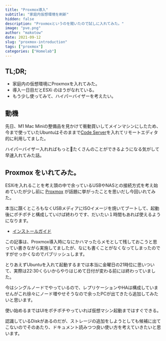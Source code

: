 ```yaml
---
title: "Proxmox導入"
subtitle: "家庭内仮想環境を刷新"
hidden: false
description: "Proxmoxというのを聞いたので試しに入れてみた。"
image: "pve.png"
author: "makotow"
date: 2021-09-12
slug: "proxmox-introduction"
tags: ["proxmox"]
categories: ["Homelab"]
---
```


## TL;DR;

* 家庭内の仮想環境にProxmoxを入れてみた。
* 導入一日目だとESXi のほうがなれている。
* もう少し使ってみて、ハイパーバイザーを考えたい。

## 動機

先日、M1 Mac Miniの整備品を見かけて衝動買いしてメインマシンにしたため、今まで使っていたUbuntuはそのままで[Code Server](https://github.com/cdr/code-server)を入れてリモートエディタ的に利用してました。

ハイパーバイザー入れればもっとたくさんのことができるようになる気がして早速入れてみた話。


## Proxmox をいれてみた。

ESXiを入れることを考え頭の中で余っているUSBやNASとの接続方式を考え始めていたが少し前に [Proxmox](https://www.proxmox.com/en/) が話題に挙がったことを思いだし今回いれてみた。

本当に躓くところもなくUSBメディアにISOイメージを焼いてブートして、起動後にポチポチと構成していけば終わりです、だいたい１時間もあれば使えるようになります。

* [インストールガイド](https://pve.proxmox.com/wiki/Installation)

この記事は、Proxmox導入時になにかハマったらメモとして残しておこうと思ってい書きながら実施してましたが、なにも書くことがなくなってしまったのですがせっかくなのでパブリッシュします。

とりあえずUbuntuを入れて起動するまでは本当に金曜日の21時位に思いついて、実際は22:30くらいからやりはじめて日付が変わる前には終わっていました。

今はシングルノードでやっているので、レプリケーションやHAは構成していませんがこれ徐々にノード増やせそうなので余ったPCが出てきたら追加してみたいと思います。

使い始めるまではUIをポチポチやっていれば仮想マシン起動まではすぐできる。

認識しているDiskがあるのだが、ストレージの追加をしようとしても候補に出てこないのでそのあたり、ドキュメント読みつつ良い使い方を考えていきたいと思います。

